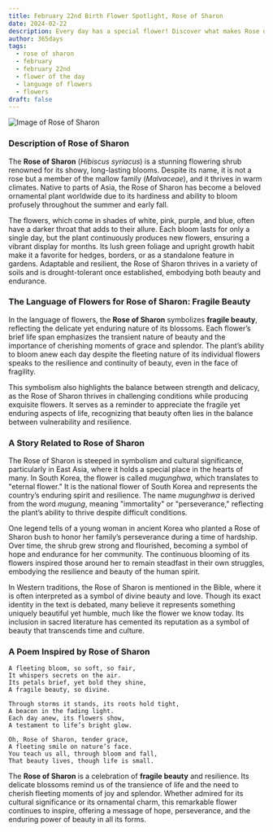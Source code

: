 ```yaml
---
title: February 22nd Birth Flower Spotlight, Rose of Sharon
date: 2024-02-22
description: Every day has a special flower! Discover what makes Rose of Sharon unique as today’s birth flower and its symbolic meaning.
author: 365days
tags:
  - rose of sharon
  - february
  - february 22nd
  - flower of the day
  - language of flowers
  - flowers
draft: false
---
```




![Image of Rose of Sharon](https://cdn.pixabay.com/photo/2019/07/16/14/50/rose-of-sharon-4342080_640.jpg#center)


### Description of Rose of Sharon

The **Rose of Sharon** (_Hibiscus syriacus_) is a stunning flowering shrub renowned for its showy, long-lasting blooms. Despite its name, it is not a rose but a member of the mallow family (_Malvaceae_), and it thrives in warm climates. Native to parts of Asia, the Rose of Sharon has become a beloved ornamental plant worldwide due to its hardiness and ability to bloom profusely throughout the summer and early fall.

The flowers, which come in shades of white, pink, purple, and blue, often have a darker throat that adds to their allure. Each bloom lasts for only a single day, but the plant continuously produces new flowers, ensuring a vibrant display for months. Its lush green foliage and upright growth habit make it a favorite for hedges, borders, or as a standalone feature in gardens. Adaptable and resilient, the Rose of Sharon thrives in a variety of soils and is drought-tolerant once established, embodying both beauty and endurance.

### The Language of Flowers for Rose of Sharon: Fragile Beauty

In the language of flowers, the **Rose of Sharon** symbolizes **fragile beauty**, reflecting the delicate yet enduring nature of its blossoms. Each flower’s brief life span emphasizes the transient nature of beauty and the importance of cherishing moments of grace and splendor. The plant’s ability to bloom anew each day despite the fleeting nature of its individual flowers speaks to the resilience and continuity of beauty, even in the face of fragility.

This symbolism also highlights the balance between strength and delicacy, as the Rose of Sharon thrives in challenging conditions while producing exquisite flowers. It serves as a reminder to appreciate the fragile yet enduring aspects of life, recognizing that beauty often lies in the balance between vulnerability and resilience.

### A Story Related to Rose of Sharon

The Rose of Sharon is steeped in symbolism and cultural significance, particularly in East Asia, where it holds a special place in the hearts of many. In South Korea, the flower is called _mugunghwa_, which translates to "eternal flower." It is the national flower of South Korea and represents the country’s enduring spirit and resilience. The name _mugunghwa_ is derived from the word _mugung_, meaning "immortality" or "perseverance," reflecting the plant’s ability to thrive despite difficult conditions.

One legend tells of a young woman in ancient Korea who planted a Rose of Sharon bush to honor her family’s perseverance during a time of hardship. Over time, the shrub grew strong and flourished, becoming a symbol of hope and endurance for her community. The continuous blooming of its flowers inspired those around her to remain steadfast in their own struggles, embodying the resilience and beauty of the human spirit.

In Western traditions, the Rose of Sharon is mentioned in the Bible, where it is often interpreted as a symbol of divine beauty and love. Though its exact identity in the text is debated, many believe it represents something uniquely beautiful yet humble, much like the flower we know today. Its inclusion in sacred literature has cemented its reputation as a symbol of beauty that transcends time and culture.

### A Poem Inspired by Rose of Sharon

```
A fleeting bloom, so soft, so fair,  
It whispers secrets on the air.  
Its petals brief, yet bold they shine,  
A fragile beauty, so divine.  

Through storms it stands, its roots hold tight,  
A beacon in the fading light.  
Each day anew, its flowers show,  
A testament to life’s bright glow.  

Oh, Rose of Sharon, tender grace,  
A fleeting smile on nature’s face.  
You teach us all, through bloom and fall,  
That beauty lives, though life is small.  
```

The **Rose of Sharon** is a celebration of **fragile beauty** and resilience. Its delicate blossoms remind us of the transience of life and the need to cherish fleeting moments of joy and splendor. Whether admired for its cultural significance or its ornamental charm, this remarkable flower continues to inspire, offering a message of hope, perseverance, and the enduring power of beauty in all its forms.


